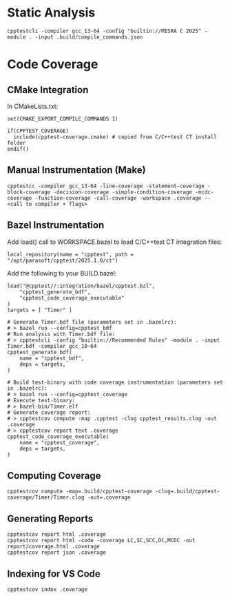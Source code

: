 # Static Analysis
```
cpptestcli -compiler gcc_13-64 -config "builtin://MISRA C 2025" -module . -input .build/compile_commands.json
```
# Code Coverage
## CMake Integration
In CMakeLists.txt:
```
set(CMAKE_EXPORT_COMPILE_COMMANDS 1)

if(CPPTEST_COVERAGE)
  include(cpptest-coverage.cmake) # copied from C/C++test CT install folder
endif()
```
## Manual Instrumentation (Make)
```
cpptestcc -compiler gcc_13-64 -line-coverage -statement-coverage -block-coverage -decision-coverage -simple-condition-coverage -mcdc-coverage -function-coverage -call-coverage -workspace .coverage -- <call to compiler + flags>
```

## Bazel Instrumentation
Add load() call to WORKSPACE.bazel to load C/C++test CT integration files:
```
local_repository(name = "cpptest", path = "/opt/parasoft/cpptest/2025.1.0/ct")
```

Add the following to your BUILD.bazel:
```
load("@cpptest//:integration/bazel/cpptest.bzl",
    "cpptest_generate_bdf",
    "cpptest_code_coverage_executable"
)
targets = [ "Timer" ]

# Generate Timer.bdf file (parameters set in .bazelrc):
# > bazel run --config=cpptest_bdf
# Run analysis with Timer.bdf file:
# > cpptestcli -config "builtin://Recommended Rules" -module . -input Timer.bdf -compiler gcc_10-64
cpptest_generate_bdf(
    name = "cpptest_bdf",
    deps = targets,
)

# Build test-binary with code coverage instrumentation (parameters set in .bazelrc):
# > bazel run --config=cpptest_coverage
# Execute test-binary:
# > bazel-bin/Timer.elf
# Generate coverage report:
# > cpptestcov compute -map .cpptest -clog cpptest_results.clog -out .coverage
# > cpptestcov report text .coverage
cpptest_code_coverage_executable(
    name = "cpptest_coverage",
    deps = targets, 
)
```

## Computing Coverage
```
cpptestcov compute -map=.build/cpptest-coverage -clog=.build/cpptest-coverage/Timer/Timer.clog -out=.coverage
```

## Generating Reports
```
cpptestcov report html .coverage
cpptestcov report html -code -coverage LC,SC,SCC,DC,MCDC -out report/coverage.html .coverage
cpptestcov report json .coverage
```

## Indexing for VS Code
```
cpptestcov index .coverage
```